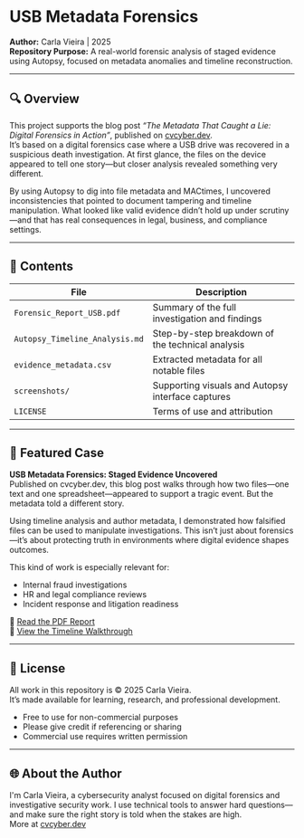 # USB Metadata Forensics  
**Author:** Carla Vieira | 2025  
**Repository Purpose:** A real-world forensic analysis of staged evidence using Autopsy, focused on metadata anomalies and timeline reconstruction.

---

## 🔍 Overview  
This project supports the blog post *“The Metadata That Caught a Lie: Digital Forensics in Action”*, published on [cvcyber.dev](https://cvcyber.dev).  
It’s based on a digital forensics case where a USB drive was recovered in a suspicious death investigation. At first glance, the files on the device appeared to tell one story—but closer analysis revealed something very different.

By using Autopsy to dig into file metadata and MACtimes, I uncovered inconsistencies that pointed to document tampering and timeline manipulation. What looked like valid evidence didn’t hold up under scrutiny—and that has real consequences in legal, business, and compliance settings.

---

## 📂 Contents  
| File | Description |
|------|-------------|
| `Forensic_Report_USB.pdf` | Summary of the full investigation and findings |
| `Autopsy_Timeline_Analysis.md` | Step-by-step breakdown of the technical analysis |
| `evidence_metadata.csv` | Extracted metadata for all notable files |
| `screenshots/` | Supporting visuals and Autopsy interface captures |
| `LICENSE` | Terms of use and attribution

---

## 🧪 Featured Case  
**USB Metadata Forensics: Staged Evidence Uncovered**  
Published on cvcyber.dev, this blog post walks through how two files—one text and one spreadsheet—appeared to support a tragic event. But the metadata told a different story.  

Using timeline analysis and author metadata, I demonstrated how falsified files can be used to manipulate investigations. This isn’t just about forensics—it’s about protecting truth in environments where digital evidence shapes outcomes.

This kind of work is especially relevant for:
- Internal fraud investigations  
- HR and legal compliance reviews  
- Incident response and litigation readiness  

📄 [Read the PDF Report](#)  
📝 [View the Timeline Walkthrough](#)

---

## 🔖 License  
All work in this repository is © 2025 Carla Vieira.  
It’s made available for learning, research, and professional development.

- Free to use for non-commercial purposes  
- Please give credit if referencing or sharing  
- Commercial use requires written permission

---

## 🌐 About the Author  
I'm Carla Vieira, a cybersecurity analyst focused on digital forensics and investigative security work. I use technical tools to answer hard questions—and make sure the right story is told when the stakes are high.  
More at [cvcyber.dev](https://cvcyber.dev)